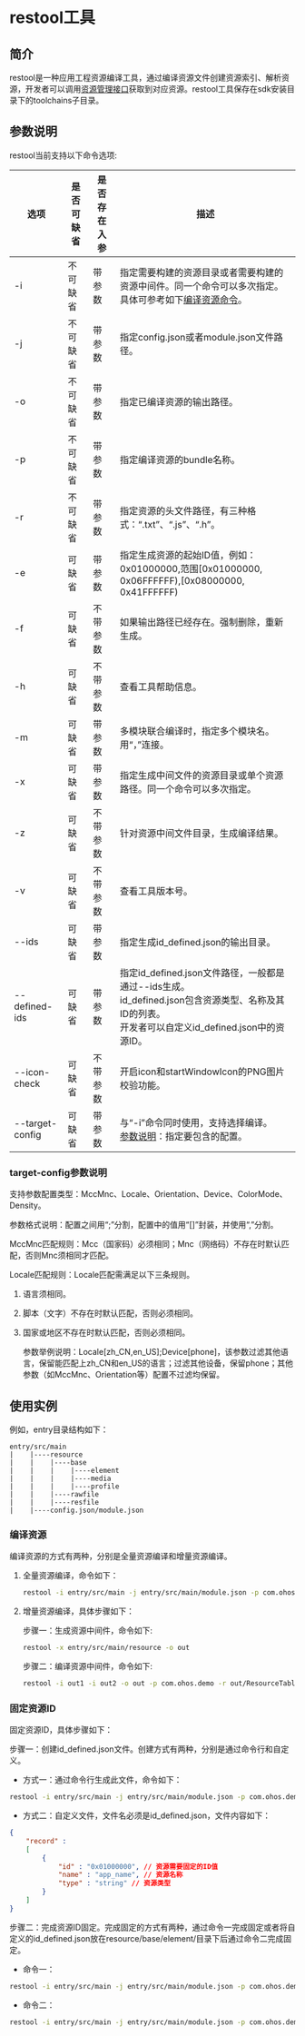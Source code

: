 # restool工具

## 简介

restool是一种应用工程资源编译工具，通过编译资源文件创建资源索引、解析资源，开发者可以调用[资源管理接口](../../../API_Reference/source_zh_cn/apis/LocalizationKit/cj-apis-resource_manager.md)获取到对应资源。restool工具保存在sdk安装目录下的toolchains子目录。

## 参数说明

restool当前支持以下命令选项:

| 选项 | 是否可缺省 | 是否存在入参 | 描述 |
| -------- | -------- | -------- | -------- |
| -i | 不可缺省 | 带参数 | 指定需要构建的资源目录或者需要构建的资源中间件。同一个命令可以多次指定。<br>具体可参考如下[编译资源命令](#编译资源)。 |
| -j | 不可缺省 | 带参数 | 指定config.json或者module.json文件路径。 |
| -o | 不可缺省 | 带参数 | 指定已编译资源的输出路径。 |
| -p | 不可缺省 | 带参数 | 指定编译资源的bundle名称。 |
| -r | 不可缺省 | 带参数 | 指定资源的头文件路径，有三种格式：“.txt”、“.js”、“.h”。 |
| -e | 可缺省 | 带参数 | 指定生成资源的起始ID值，例如：0x01000000,范围[0x01000000, 0x06FFFFFF),[0x08000000, 0x41FFFFFF) |
| -f | 可缺省 | 不带参数 | 如果输出路径已经存在。强制删除，重新生成。 |
| -h | 可缺省 | 不带参数 | 查看工具帮助信息。 |
| -m | 可缺省 | 带参数 | 多模块联合编译时，指定多个模块名。用“，”连接。 |
| -x | 可缺省 | 带参数 | 指定生成中间文件的资源目录或单个资源路径。同一个命令可以多次指定。 |
| -z | 可缺省 | 不带参数 | 针对资源中间文件目录，生成编译结果。 |
| -v | 可缺省 | 不带参数 | 查看工具版本号。 |
| --ids | 可缺省 | 带参数 | 指定生成id_defined.json的输出目录。 |
| --defined-ids | 可缺省 | 带参数 | 指定id_defined.json文件路径，一般都是通过--ids生成。<br>id_defined.json包含资源类型、名称及其ID的列表。<br>开发者可以自定义id_defined.json中的资源ID。 |
| --icon-check | 可缺省 | 不带参数 | 开启icon和startWindowIcon的PNG图片校验功能。 |
| --target-config | 可缺省 | 带参数 | 与“-i”命令同时使用，支持选择编译。<br>[参数说明](#target-config参数说明)：指定要包含的配置。|

### target-config参数说明

支持参数配置类型：MccMnc、Locale、Orientation、Device、ColorMode、Density。

参数格式说明：配置之间用“;”分割，配置中的值用“[]”封装，并使用“,”分割。

MccMnc匹配规则：Mcc（国家码）必须相同；Mnc（网络码）不存在时默认匹配，否则Mnc须相同才匹配。

Locale匹配规则：Locale匹配需满足以下三条规则。

1. 语言须相同。
2. 脚本（文字）不存在时默认匹配，否则必须相同。
3. 国家或地区不存在时默认匹配，否则必须相同。

    参数举例说明：Locale[zh_CN,en_US];Device[phone]，该参数过滤其他语言，保留能匹配上zh_CN和en_US的语言；过滤其他设备，保留phone；其他参数（如MccMnc、Orientation等）配置不过滤均保留。

## 使用实例

例如，entry目录结构如下：

```text
entry/src/main
|    |----resource
|    |    |----base
|    |    |    |----element
|    |    |    |----media
|    |    |    |----profile
|    |    |----rawfile
|    |    |----resfile
|    |----config.json/module.json
```

### 编译资源

编译资源的方式有两种，分别是全量资源编译和增量资源编译。

1. 全量资源编译，命令如下：

    ```bash
    restool -i entry/src/main -j entry/src/main/module.json -p com.ohos.demo -o out -r out/ResourceTable.txt -f
    ```

2. 增量资源编译，具体步骤如下：

    步骤一：生成资源中间件，命令如下:

    ```bash
    restool -x entry/src/main/resource -o out
    ```

    步骤二：编译资源中间件，命令如下:

    ```bash
    restool -i out1 -i out2 -o out -p com.ohos.demo -r out/ResourceTable.txt -j entry/src/main/module.json -f -z
    ```

### 固定资源ID

固定资源ID，具体步骤如下：

步骤一：创建id_defined.json文件。创建方式有两种，分别是通过命令行和自定义。

- 方式一：通过命令行生成此文件，命令如下：

```bash
restool -i entry/src/main -j entry/src/main/module.json -p com.ohos.demo -o out -r out/ResourceTable.txt --ids out -f
```

- 方式二：自定义文件，文件名必须是id_defined.json，文件内容如下：

```json
{
    "record" :
    [
        {
            "id" : "0x01000000", // 资源需要固定的ID值
            "name" : "app_name", // 资源名称
            "type" : "string" // 资源类型
        }
    ]
}
```

步骤二：完成资源ID固定。完成固定的方式有两种，通过命令一完成固定或者将自定义的id_defined.json放在resource/base/element/目录下后通过命令二完成固定。

- 命令一：

```bash
restool -i entry/src/main -j entry/src/main/module.json -p com.ohos.demo -o out1 -r out1/ResourceTable.txt --defined-ids out/id_defined.json -f
```

- 命令二：

```bash
restool -i entry/src/main -j entry/src/main/module.json -p com.ohos.demo -o out1 -r out1/ResourceTable.txt  -f
```
